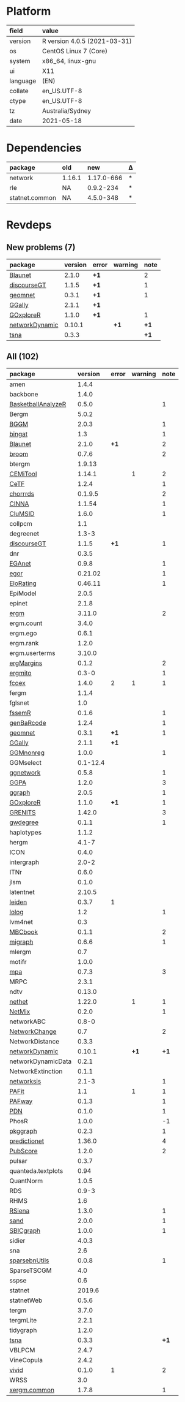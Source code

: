 # Platform

|field    |value                        |
|:--------|:----------------------------|
|version  |R version 4.0.5 (2021-03-31) |
|os       |CentOS Linux 7 (Core)        |
|system   |x86_64, linux-gnu            |
|ui       |X11                          |
|language |(EN)                         |
|collate  |en_US.UTF-8                  |
|ctype    |en_US.UTF-8                  |
|tz       |Australia/Sydney             |
|date     |2021-05-18                   |

# Dependencies

|package        |old    |new        |Δ  |
|:--------------|:------|:----------|:--|
|network        |1.16.1 |1.17.0-666 |*  |
|rle            |NA     |0.9.2-234  |*  |
|statnet.common |NA     |4.5.0-348  |*  |

# Revdeps

## New problems (7)

|package                                      |version |error  |warning |note   |
|:--------------------------------------------|:-------|:------|:-------|:------|
|[Blaunet](problems.md#blaunet)               |2.1.0   |__+1__ |        |2      |
|[discourseGT](problems.md#discoursegt)       |1.1.5   |__+1__ |        |1      |
|[geomnet](problems.md#geomnet)               |0.3.1   |__+1__ |        |1      |
|[GGally](problems.md#ggally)                 |2.1.1   |__+1__ |        |       |
|[GOxploreR](problems.md#goxplorer)           |1.1.0   |__+1__ |        |1      |
|[networkDynamic](problems.md#networkdynamic) |0.10.1  |       |__+1__  |__+1__ |
|[tsna](problems.md#tsna)                     |0.3.3   |       |        |__+1__ |

## All (102)

|package                                              |version  |error  |warning |note   |
|:----------------------------------------------------|:--------|:------|:-------|:------|
|amen                                                 |1.4.4    |       |        |       |
|backbone                                             |1.4.0    |       |        |       |
|[BasketballAnalyzeR](problems.md#basketballanalyzer) |0.5.0    |       |        |1      |
|Bergm                                                |5.0.2    |       |        |       |
|[BGGM](problems.md#bggm)                             |2.0.3    |       |        |1      |
|[bingat](problems.md#bingat)                         |1.3      |       |        |1      |
|[Blaunet](problems.md#blaunet)                       |2.1.0    |__+1__ |        |2      |
|[broom](problems.md#broom)                           |0.7.6    |       |        |2      |
|btergm                                               |1.9.13   |       |        |       |
|[CEMiTool](problems.md#cemitool)                     |1.14.1   |       |1       |2      |
|[CeTF](problems.md#cetf)                             |1.2.4    |       |        |1      |
|[chorrrds](problems.md#chorrrds)                     |0.1.9.5  |       |        |2      |
|[CINNA](problems.md#cinna)                           |1.1.54   |       |        |1      |
|[CluMSID](problems.md#clumsid)                       |1.6.0    |       |        |1      |
|collpcm                                              |1.1      |       |        |       |
|degreenet                                            |1.3-3    |       |        |       |
|[discourseGT](problems.md#discoursegt)               |1.1.5    |__+1__ |        |1      |
|dnr                                                  |0.3.5    |       |        |       |
|[EGAnet](problems.md#eganet)                         |0.9.8    |       |        |1      |
|[egor](problems.md#egor)                             |0.21.02  |       |        |1      |
|[EloRating](problems.md#elorating)                   |0.46.11  |       |        |1      |
|EpiModel                                             |2.0.5    |       |        |       |
|epinet                                               |2.1.8    |       |        |       |
|[ergm](problems.md#ergm)                             |3.11.0   |       |        |2      |
|ergm.count                                           |3.4.0    |       |        |       |
|ergm.ego                                             |0.6.1    |       |        |       |
|ergm.rank                                            |1.2.0    |       |        |       |
|ergm.userterms                                       |3.10.0   |       |        |       |
|[ergMargins](problems.md#ergmargins)                 |0.1.2    |       |        |2      |
|[ergmito](problems.md#ergmito)                       |0.3-0    |       |        |1      |
|[fcoex](problems.md#fcoex)                           |1.4.0    |2      |1       |1      |
|fergm                                                |1.1.4    |       |        |       |
|fglsnet                                              |1.0      |       |        |       |
|[fssemR](problems.md#fssemr)                         |0.1.6    |       |        |1      |
|[genBaRcode](problems.md#genbarcode)                 |1.2.4    |       |        |1      |
|[geomnet](problems.md#geomnet)                       |0.3.1    |__+1__ |        |1      |
|[GGally](problems.md#ggally)                         |2.1.1    |__+1__ |        |       |
|[GGMnonreg](problems.md#ggmnonreg)                   |1.0.0    |       |        |1      |
|GGMselect                                            |0.1-12.4 |       |        |       |
|[ggnetwork](problems.md#ggnetwork)                   |0.5.8    |       |        |1      |
|[GGPA](problems.md#ggpa)                             |1.2.0    |       |        |3      |
|[ggraph](problems.md#ggraph)                         |2.0.5    |       |        |1      |
|[GOxploreR](problems.md#goxplorer)                   |1.1.0    |__+1__ |        |1      |
|[GRENITS](problems.md#grenits)                       |1.42.0   |       |        |3      |
|[gwdegree](problems.md#gwdegree)                     |0.1.1    |       |        |1      |
|haplotypes                                           |1.1.2    |       |        |       |
|hergm                                                |4.1-7    |       |        |       |
|ICON                                                 |0.4.0    |       |        |       |
|intergraph                                           |2.0-2    |       |        |       |
|ITNr                                                 |0.6.0    |       |        |       |
|jlsm                                                 |0.1.0    |       |        |       |
|latentnet                                            |2.10.5   |       |        |       |
|[leiden](problems.md#leiden)                         |0.3.7    |1      |        |       |
|[lolog](problems.md#lolog)                           |1.2      |       |        |1      |
|lvm4net                                              |0.3      |       |        |       |
|[MBCbook](problems.md#mbcbook)                       |0.1.1    |       |        |2      |
|[migraph](problems.md#migraph)                       |0.6.6    |       |        |1      |
|mlergm                                               |0.7      |       |        |       |
|motifr                                               |1.0.0    |       |        |       |
|[mpa](problems.md#mpa)                               |0.7.3    |       |        |3      |
|MRPC                                                 |2.3.1    |       |        |       |
|ndtv                                                 |0.13.0   |       |        |       |
|[nethet](problems.md#nethet)                         |1.22.0   |       |1       |1      |
|[NetMix](problems.md#netmix)                         |0.2.0    |       |        |1      |
|networkABC                                           |0.8-0    |       |        |       |
|[NetworkChange](problems.md#networkchange)           |0.7      |       |        |2      |
|NetworkDistance                                      |0.3.3    |       |        |       |
|[networkDynamic](problems.md#networkdynamic)         |0.10.1   |       |__+1__  |__+1__ |
|networkDynamicData                                   |0.2.1    |       |        |       |
|NetworkExtinction                                    |0.1.1    |       |        |       |
|[networksis](problems.md#networksis)                 |2.1-3    |       |        |1      |
|[PAFit](problems.md#pafit)                           |1.1      |       |1       |1      |
|[PAFway](problems.md#pafway)                         |0.1.3    |       |        |1      |
|[PDN](problems.md#pdn)                               |0.1.0    |       |        |1      |
|PhosR                                                |1.0.0    |       |        |-1     |
|[pkggraph](problems.md#pkggraph)                     |0.2.3    |       |        |1      |
|[predictionet](problems.md#predictionet)             |1.36.0   |       |        |4      |
|[PubScore](problems.md#pubscore)                     |1.2.0    |       |        |2      |
|pulsar                                               |0.3.7    |       |        |       |
|quanteda.textplots                                   |0.94     |       |        |       |
|QuantNorm                                            |1.0.5    |       |        |       |
|RDS                                                  |0.9-3    |       |        |       |
|RHMS                                                 |1.6      |       |        |       |
|[RSiena](problems.md#rsiena)                         |1.3.0    |       |        |1      |
|[sand](problems.md#sand)                             |2.0.0    |       |        |1      |
|[SBICgraph](problems.md#sbicgraph)                   |1.0.0    |       |        |1      |
|sidier                                               |4.0.3    |       |        |       |
|sna                                                  |2.6      |       |        |       |
|[sparsebnUtils](problems.md#sparsebnutils)           |0.0.8    |       |        |1      |
|SparseTSCGM                                          |4.0      |       |        |       |
|sspse                                                |0.6      |       |        |       |
|statnet                                              |2019.6   |       |        |       |
|statnetWeb                                           |0.5.6    |       |        |       |
|tergm                                                |3.7.0    |       |        |       |
|tergmLite                                            |2.2.1    |       |        |       |
|tidygraph                                            |1.2.0    |       |        |       |
|[tsna](problems.md#tsna)                             |0.3.3    |       |        |__+1__ |
|VBLPCM                                               |2.4.7    |       |        |       |
|VineCopula                                           |2.4.2    |       |        |       |
|[vivid](problems.md#vivid)                           |0.1.0    |1      |        |2      |
|WRSS                                                 |3.0      |       |        |       |
|[xergm.common](problems.md#xergmcommon)              |1.7.8    |       |        |1      |


